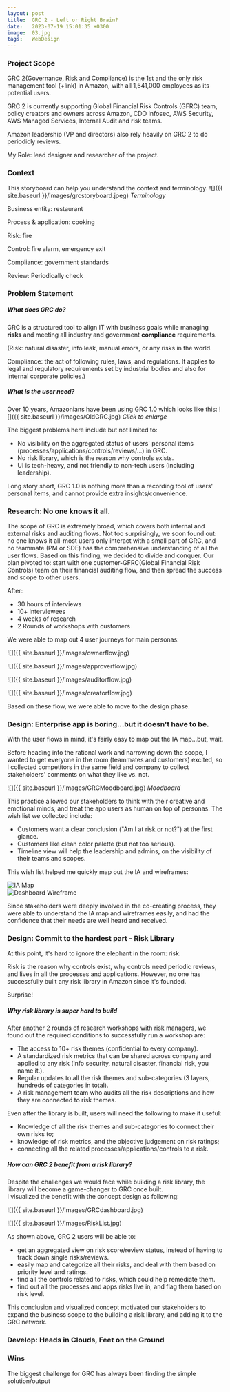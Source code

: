 ```yaml
---
layout: post
title:  GRC 2 - Left or Right Brain?
date:   2023-07-19 15:01:35 +0300
image:  03.jpg
tags:   WebDesign
---
```

### Project Scope

GRC 2(Governance, Risk and Compliance) is the 1st and the only risk management tool (+link) in Amazon, with all 1,541,000 employees as its potential users.

GRC 2 is currently supporting Global Financial Risk Controls (GFRC) team, policy creators and owners across Amazon, CDO Infosec, AWS Security, AWS Managed Services, Internal Audit and risk teams. 

Amazon leadership (VP and directors) also rely heavily on GRC 2 to do periodicly reviews.

My Role: lead designer and researcher of the project.

### Context

This storyboard can help you understand the context and terminology.
![]({{ site.baseurl }}/images/grcstoryboard.jpeg)
*Terminology*

Business entity: restaurant

Process & application: cooking

Risk: fire

Control: fire alarm, emergency exit

Compliance: government standards

Review: Periodically check
### Problem Statement

##### What does GRC do?

GRC is a structured tool to align IT with business goals while managing <strong>risks</strong> and meeting all industry and government <strong>compliance</strong> requirements.

(Risk: natural disaster, info leak, manual errors, or any risks in the world.

Compliance: the act of following rules, laws, and regulations. It applies to legal and regulatory requirements set by industrial bodies and also for internal corporate policies.)


##### What is the user need?

Over 10 years, Amazonians have been using GRC 1.0 which looks like this:
![]({{ site.baseurl }}/images/OldGRC.jpg)
*Click to enlarge*

The biggest problems here include but not limited to:
<ul>
<li>No visibility on the aggregated status of users' personal items (processes/applications/controls/reviews/...) in GRC.</li>
<li>No risk library, which is the reason why controls exists. </li>
<li>UI is tech-heavy, and not friendly to non-tech users (including leadership). </li>
</ul>

Long story short, GRC 1.0 is nothing more than a recording tool of users' personal items, and cannot provide extra insights/convenience.


### Research: No one knows it all.

The scope of GRC is extremely broad, which covers both internal and external risks and auditing flows. Not too surprisingly, we soon found out: no one knows it all-most users only interact with a small part of GRC, and no teammate (PM or SDE) has the comprehensive understanding of all the user flows. Based on this finding, we decided to divide and conquer. Our plan pivoted to: start with one customer-GFRC(Global Financial Risk Controls) team on their financial auditing flow, and then spread the success and scope to other users.

After:
* 30 hours of interviews
* 10+ interviewees
* 4 weeks of research
* 2 Rounds of workshops with customers 

We were able to map out 4 user journeys for main personas:

![]({{ site.baseurl }}/images/ownerflow.jpg)

![]({{ site.baseurl }}/images/approverflow.jpg)

![]({{ site.baseurl }}/images/auditorflow.jpg)

![]({{ site.baseurl }}/images/creatorflow.jpg)

Based on these flow, we were able to move to the design phase.


### Design: Enterprise app is boring...but it doesn't have to be.

With the user flows in mind, it's fairly easy to map out the IA map...but, wait.

Before heading into the rational work and narrowing down the scope, I wanted to get everyone in the room (teammates and customers) excited, so I collected competitors in the same field and company to collect stakeholders' comments on what they like vs. not.

![]({{ site.baseurl }}/images/GRCMoodboard.jpg)
*Moodboard*

This practice allowed our stakeholders to think with their creative and emotional minds, and treat the app users as human on top of personas.
The wish list we collected include:
* Customers want a clear conclusion ("Am I at risk or not?") at the first glance.
* Customers like clean color palette (but not too serious).
* Timeline view will help the leadership and admins, on the visibility of their teams and scopes.

This wish list helped me quickly map out the IA and wireframes:

 <div class="row">
  <div class="column left"><img src="{{ site.baseurl }}/images/GRCIAmap.jpg" alt="IA Map"></div>
  <div class="column right"><img src="{{ site.baseurl }}/images/Dashboardwire.jpg" alt="Dashboard Wireframe"></div>
</div> 

Since stakeholders were deeply involved in the co-creating process, they were able to understand the IA map and wireframes easily, and had the confidence that their needs are well heard and received.

### Design: Commit to the hardest part - Risk Library

At this point, it's hard to ignore the elephant in the room: risk.

Risk is the reason why controls exist, why controls need periodic reviews, and lives in all the processes and applications. 
However, no one has successfully built any risk library in Amazon since it's founded. 

Surprise!

##### Why risk library is super hard to build 

After another 2 rounds of research workshops with risk managers, we found out the required conditions to successfully run a workshop are:
* The access to 10+ risk themes (confidential to every company).
* A standardized risk metrics that can be shared across company and applied to any risk (info security, natural disaster, financial risk, you name it.).
* Regular updates to all the risk themes and sub-categories (3 layers, hundreds of categories in total).
* A risk management team who audits all the risk descriptions and how they are connected to risk themes.

Even after the library is built, users will need the following to make it useful:
* Knowledge of all the risk themes and sub-categories to connect their own risks to;
* knowledge of risk metrics, and the objective judgement on risk ratings;
* connecting all the related processes/applications/controls to a risk.

##### How can GRC 2 benefit from a risk library?

Despite the challenges we would face while building a risk library, the library will become a game-changer to GRC once built.  
I visualized the benefit with the concept design as following:

![]({{ site.baseurl }}/images/GRCdashboard.jpg)

![]({{ site.baseurl }}/images/RiskList.jpg)

As shown above, GRC 2 users will be able to:
* get an aggregated view on risk score/review status, instead of having to track down single risks/reviews. 
* easily map and categorize all their risks, and deal with them based on priority level and ratings.
* find all the controls related to risks, which could help remediate them. 
* find out all the processes and apps risks live in, and flag them based on risk level.

This conclusion and visualized concept motivated our stakeholders to expand the business scope to the building a risk library, and adding it to the GRC network.

### Develop: Heads in Clouds, Feet on the Ground



### Wins

The biggest challenge for GRC has always been finding the simple solution/output 